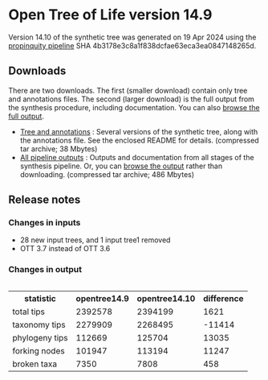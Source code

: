 # Open Tree of Life version 14.9

Version 14.10 of the synthetic tree was generated on 19 Apr 2024 using the [propinquity pipeline](https://github.com/OpenTreeOfLife/propinquity) SHA 4b3178e3c8a1f838dcfae63eca3ea0847148265d.

## Downloads
There are two downloads. The first (smaller download) contain only tree and annotations files. The second (larger download) is the full output from the synthesis procedure, including documentation. You can also [browse the full output](https://files.opentreeoflife.org/synthesis/opentree14.10/output/index.html).

* [Tree and annotations](https://files.opentreeoflife.org/synthesis/opentree14.10/opentree14.10tree.tgz) : Several versions of the synthetic tree, along with the annotations file. See the enclosed README for details. (compressed tar archive; 38 Mbytes)
* [All pipeline outputs](https://files.opentreeoflife.org/synthesis/opentree14.10/opentree14.10.tgz) : Outputs and documentation from all stages of the synthesis pipeline. Or, you can [browse the output](https://files.opentreeoflife.org/synthesis/opentree14.10/output/index.html) rather than downloading. (compressed tar archive; 486 Mbytes)

## Release notes

### Changes in inputs

* 28 new input trees, and 1 input tree1 removed
* OTT 3.7 instead of OTT 3.6

### Changes in output

<table class="table table-condensed">
<table class="table table-condensed">
<tr><th>statistic</th><th>opentree14.9</th><th>opentree14.10</th><th>difference</th></tr>
<tr><td>total tips</td><td>2392578</td><td>2394199</td><td>1621</td></tr>
<tr><td>taxonomy tips</td><td>2279909</td><td>2268495</td><td>-11414</td></tr>
<tr><td>phylogeny tips</td><td>112669</td><td>125704</td><td>13035</td></tr>
<tr><td>forking nodes</td><td>101947</td><td>113194</td><td>11247</td></tr>
<tr><td>broken taxa</td><td>7350</td><td>7808</td><td>458</td></tr>
</table>